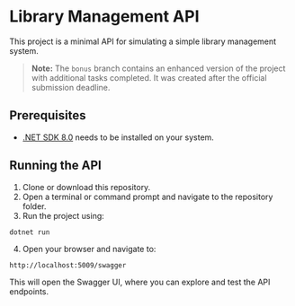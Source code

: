 # Library Management  API

This project is a minimal API for simulating a simple library management system.  

> **Note:** The `bonus` branch contains an enhanced version of the project with additional tasks completed. It was created after the official submission deadline.

## Prerequisites

- [.NET SDK 8.0](https://dotnet.microsoft.com/en-us/download) needs to be installed on your system.

## Running the API

1. Clone or download this repository.
2. Open a terminal or command prompt and navigate to the repository folder.
3. Run the project using:

```bash
dotnet run
```

4. Open your browser and navigate to: 
```
http://localhost:5009/swagger
```
This will open the Swagger UI, where you can explore and test the API endpoints.
